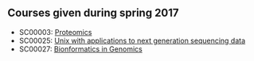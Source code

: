 ## Courses given during spring 2017

  * SC00003: [Proteomics](https://github.com/bcfgothenburg/VT17/wiki/Proteomics)
  * SC00025: [Unix with applications to next generation sequencing data ](https://github.com/bcfgothenburg/VT17/wiki/Unix-with-applications-to-next-generation-sequencing-data)
  * SC00027: [Bionformatics in Genomics](https://github.com/bcfgothenburg/VT17/wiki/Bioinformatics-in-Genomics)
